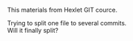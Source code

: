 This materials from Hexlet GIT cource.  

Trying to split one file to several commits.  
Will it finally split?  
